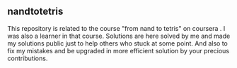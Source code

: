## nandtotetris
This repository is related to the course "from nand to tetris" on coursera . I was also a
learner in that course. Solutions are here solved by me and made my solutions public just
to help others who stuck at some point. And also to fix my mistakes and be upgraded in more
efficient solution by your precious contributions.
